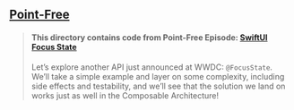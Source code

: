## [Point-Free](https://www.pointfree.co)

> #### This directory contains code from Point-Free Episode: [SwiftUI Focus State](https://www.pointfree.co/episodes/ep153-swiftui-focus-state)
>
> Let’s explore another API just announced at WWDC: `@FocusState`. We’ll take a simple example and layer on some complexity, including side effects and testability, and we’ll see that the solution we land on works just as well in the Composable Architecture!
